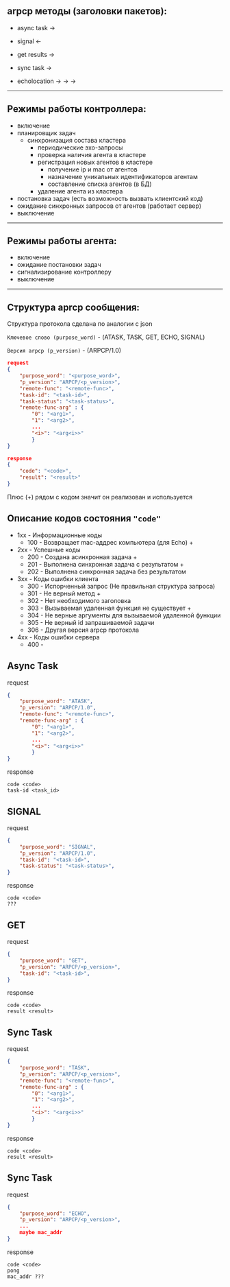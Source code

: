 ## arpcp методы (заголовки пакетов):
* async task ->
* signal <-
* get results ->

* sync task ->

* echolocation -> -> ->

---

## Режимы работы контроллера:

* включение
* планировщик задач
    * синхронизация состава кластера
        * периодические эхо-запросы
        * проверка наличия агента в кластере
        * регистрация новых агентов в кластере
            * получение ip и mac от агентов
            * назначение уникальных идентификаторов агентам
            * составление списка агентов (в БД)
        * удаление агента из кластера
* постановка задач (есть возможность вызвать клиентский код)
* ожидание синхронных запросов от агентов (работает сервер)
* выключение

---

## Режимы работы агента:

* включение
* ожидание постановки задач
* сигнализирование контроллеру
* выключение

---

## Структура aprcp сообщения:

Структура протокола сделана по аналогии с json

`Ключевое слово (purpose_word)` - (ATASK, TASK, GET, ECHO, SIGNAL)

`Версия arpcp (p_version)` - (ARPCP/1.0)

```json
request
{
    "purpose_word": "<purpose_word>",
    "p_version": "ARPCP/<p_version>",  
    "remote-func": "<remote-func>",
    "task-id": "<task-id>",
    "task-status": "<task-status>",
    "remote-func-arg" : {
        "0": "<arg1>", 
        "1": "<arg2>",
        ...
        "<i>": "<arg<i>>"
        }
}

response
{
    "code": "<code>",
    "result": "<result>"
}
```
Плюс (+) рядом с кодом значит он реализован и используется

## Описание кодов состояния `"code"`
* 1xx - Информационные коды
    * 100 - Возвращает mac-аддрес компьютера (для Echo)             +
* 2xx - Успешные коды
    * 200 - Создана асинхронная задача                              +
    * 201 - Выполнена синхронная задача с результатом               +
    * 202 - Выполнена синхронная задача без результатом
* 3xx - Коды ошибки клиента
    * 300 - Испорченный запрос (Не правильная структура запроса)
    * 301 - Не верный метод                                         +
    * 302 - Нет необходимого заголовка
    * 303 - Вызываемая удаленная функция не существует              +
    * 304 - Не верные аргументы для вызываемой удаленной функции
    * 305 - Не верный id запрашиваемой задачи
    * 306 - Другая версия arpcp протокола
* 4xx - Коды ошибки сервера
    * 400 - 



## Async Task

request

```json
{
    "purpose_word": "ATASK",
    "p_version": "ARPCP/1.0",  
    "remote-func": "<remote-func>",
    "remote-func-arg" : {
        "0": "<arg1>", 
        "1": "<arg2>",
        ...
        "<i>": "<arg<i>>"
        }
}
```

response

```
code <code>
task-id <task_id>
```

## SIGNAL

request

```json
{
    "purpose_word": "SIGNAL",
    "p_version": "ARPCP/1.0",  
    "task-id": "<task-id>",
    "task-status": "<task-status>",
}
```

response

```
code <code>
???
```

## GET

request

```json
{
    "purpose_word": "GET",
    "p_version": "ARPCP/<p_version>",  
    "task-id": "<task-id>",
}
```

response

```
code <code>
result <result>
```


## Sync Task

request

```json
{
    "purpose_word": "TASK",
    "p_version": "ARPCP/<p_version>",  
    "remote-func": "<remote-func>",
    "remote-func-arg" : {
        "0": "<arg1>", 
        "1": "<arg2>",
        ...
        "<i>": "<arg<i>>"
        }
}
```

response

```
code <code>
result <result>
```

## Sync Task

request

```json
{
    "purpose_word": "ECHO",
    "p_version": "ARPCP/<p_version>",  
    ...
    maybe mac_addr
}
```

response

```
code <code>
pong
mac_addr ???
```
